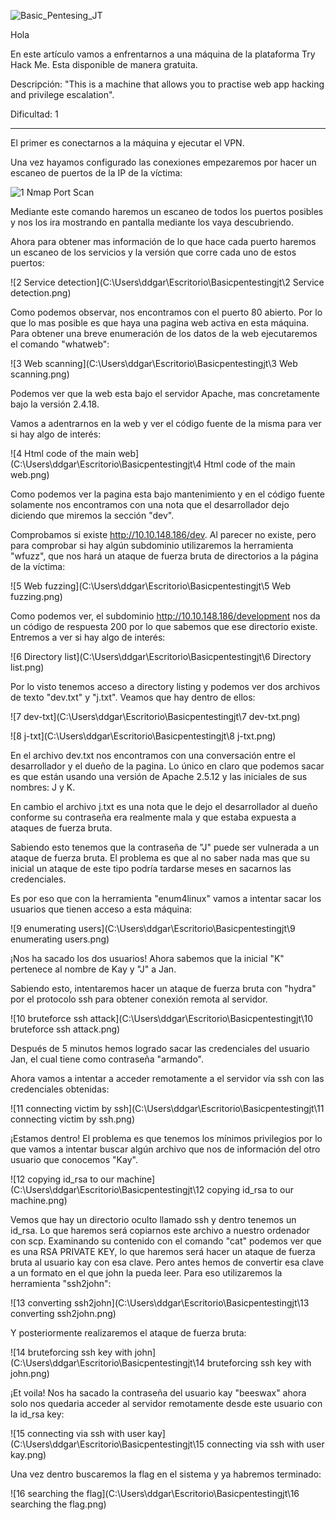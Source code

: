 ![Basic_Pentesing_JT](https://i.imgur.com/yOLtos0.png)

Hola

En este artículo vamos a enfrentarnos a una máquina de la plataforma Try Hack Me. Esta disponible de manera gratuita.

Descripción: "This is a machine that allows you to practise web app hacking and privilege escalation".

Dificultad: 1

-----------------

El primer es conectarnos a la máquina y ejecutar el VPN.

Una vez hayamos configurado las conexiones empezaremos por hacer un escaneo de puertos de la IP de la víctima:

![1 Nmap Port Scan](https://imgur.com/88b5ugu.png)

Mediante este comando haremos un escaneo de todos los puertos posibles y nos los ira mostrando en pantalla mediante los vaya descubriendo.

Ahora para obtener mas información de lo que hace cada puerto haremos un escaneo de los servicios y la versión que corre cada uno de estos puertos:

![2 Service detection](C:\Users\ddgar\Escritorio\Basicpentestingjt\2 Service detection.png)

Como podemos observar, nos encontramos con el puerto 80 abierto. Por lo que lo mas posible es que haya una pagina web activa en esta máquina. Para obtener una breve enumeración de los datos de la web ejecutaremos el comando "whatweb":

![3 Web scanning](C:\Users\ddgar\Escritorio\Basicpentestingjt\3 Web scanning.png)

Podemos ver que la web esta bajo el servidor Apache, mas concretamente bajo la versión 2.4.18.

Vamos a adentrarnos en la web y ver el código fuente de la misma para ver si hay algo de interés:

![4 Html code of the main web](C:\Users\ddgar\Escritorio\Basicpentestingjt\4 Html code of the main web.png)

Como podemos ver la pagina esta bajo mantenimiento y en el código fuente solamente nos encontramos con una nota que el desarrollador dejo diciendo que miremos la sección "dev".

Comprobamos si existe http://10.10.148.186/dev. Al parecer no existe, pero para comprobar si hay algún subdominio utilizaremos la herramienta "wfuzz", que nos hará un ataque de fuerza bruta de directorios a la página de la víctima:

![5 Web fuzzing](C:\Users\ddgar\Escritorio\Basicpentestingjt\5 Web fuzzing.png)

Como podemos ver, el subdominio http://10.10.148.186/development nos da un código de respuesta 200 por lo que sabemos que ese directorio existe. Entremos a ver si hay algo de interés:

![6 Directory list](C:\Users\ddgar\Escritorio\Basicpentestingjt\6 Directory list.png)

Por lo visto tenemos acceso a directory listing y podemos ver dos archivos de texto "dev.txt" y "j.txt". Veamos que hay dentro de ellos:

![7 dev-txt](C:\Users\ddgar\Escritorio\Basicpentestingjt\7 dev-txt.png)

![8 j-txt](C:\Users\ddgar\Escritorio\Basicpentestingjt\8 j-txt.png)

En el archivo dev.txt nos encontramos con una conversación entre el desarrollador y el dueño de la pagina. Lo único en claro que podemos sacar es que están usando una versión de Apache 2.5.12 y las iniciales de sus nombres: J y K.

En cambio el archivo j.txt es una nota que le dejo el desarrollador al dueño conforme su contraseña era realmente mala y que estaba expuesta a ataques de fuerza bruta.

Sabiendo esto tenemos que la contraseña de "J" puede ser vulnerada a un ataque de fuerza bruta. El problema es que al no saber nada mas que su inicial un ataque de este tipo podría tardarse meses en sacarnos las credenciales.

Es por eso que con la herramienta "enum4linux" vamos a intentar sacar los usuarios que tienen acceso a esta máquina:

![9 enumerating users](C:\Users\ddgar\Escritorio\Basicpentestingjt\9 enumerating users.png)

¡Nos ha sacado los dos usuarios! Ahora sabemos que la inicial "K" pertenece al nombre de Kay y "J" a Jan.

Sabiendo esto, intentaremos hacer un ataque de fuerza bruta con "hydra" por el protocolo ssh para obtener conexión remota al servidor.

![10 bruteforce ssh attack](C:\Users\ddgar\Escritorio\Basicpentestingjt\10 bruteforce ssh attack.png)

Después de 5 minutos hemos logrado sacar las credenciales del usuario Jan, el cual tiene como contraseña "armando".

Ahora vamos a intentar a acceder remotamente a el servidor vía ssh con las credenciales obtenidas:

![11 connecting victim by ssh](C:\Users\ddgar\Escritorio\Basicpentestingjt\11 connecting victim by ssh.png)

¡Estamos dentro! El problema es que tenemos los mínimos privilegios por lo que vamos a intentar buscar algún archivo que nos de información del otro usuario que conocemos "Kay".

![12 copying id_rsa to our machine](C:\Users\ddgar\Escritorio\Basicpentestingjt\12 copying id_rsa to our machine.png)

Vemos que hay un directorio oculto llamado ssh y dentro tenemos un id_rsa. Lo que haremos será copiarnos este archivo a nuestro ordenador con scp. Examinando su contenido con el comando "cat" podemos ver que es una RSA PRIVATE KEY, lo que haremos será hacer un ataque de fuerza bruta al usuario kay con esa clave. Pero antes hemos de convertir esa clave a un formato en el que john la pueda leer. Para eso utilizaremos la herramienta "ssh2john":

![13 converting ssh2john](C:\Users\ddgar\Escritorio\Basicpentestingjt\13 converting ssh2john.png)

Y posteriormente realizaremos el ataque de fuerza bruta:

![14 bruteforcing ssh key with john](C:\Users\ddgar\Escritorio\Basicpentestingjt\14 bruteforcing ssh key with john.png)

¡Et voila! Nos ha sacado la contraseña del usuario kay "beeswax" ahora solo nos quedaria acceder al servidor remotamente desde este usuario con la id_rsa key:

![15 connecting via ssh with user kay](C:\Users\ddgar\Escritorio\Basicpentestingjt\15 connecting via ssh with user kay.png)

Una vez dentro buscaremos la flag en el sistema y ya habremos terminado:

![16 searching the flag](C:\Users\ddgar\Escritorio\Basicpentestingjt\16 searching the flag.png)
